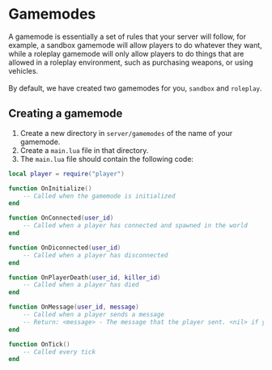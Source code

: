 # Gamemodes
A gamemode is essentially a set of rules that your server will follow, for example, a sandbox gamemode will allow players to do whatever they want, while a roleplay gamemode will only allow players to do things that are allowed in a roleplay environment, such as purchasing weapons, or using vehicles.<br><br>
By default, we have created two gamemodes for you, `sandbox` and `roleplay`.

## Creating a gamemode
1. Create a new directory in `server/gamemodes` of the name of your gamemode.
2. Create a `main.lua` file in that directory.
3. The `main.lua` file should contain the following code:
```lua
local player = require("player")

function OnInitialize()
    -- Called when the gamemode is initialized
end

function OnConnected(user_id)
    -- Called when a player has connected and spawned in the world
end

function OnDiconnected(user_id)
    -- Called when a player has disconnected
end

function OnPlayerDeath(user_id, killer_id)
    -- Called when a player has died
end

function OnMessage(user_id, message)
    -- Called when a player sends a message
    -- Return: <message> - The message that the player sent. <nil> if you do not want that message to be sent.
end

function OnTick()
    -- Called every tick
end
```